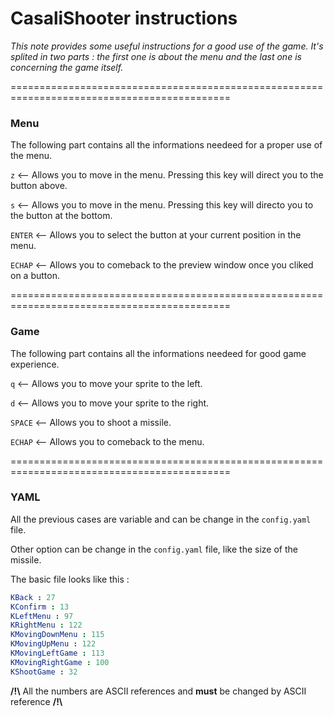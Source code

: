 # CasaliShooter instructions

*This note provides some useful instructions for a good use of the game.*
*It's splited in two parts : the first one is about the menu and the last one is concerning the game itself.*


============================================================================================

### __Menu__
The following part contains all the informations needeed for a proper use of the menu.

`z` <-- Allows you to move in the menu. Pressing this key will direct you to the button above.

`s` <-- Allows you to move in the menu. Pressing this key will directo you to the button at the bottom.

`ENTER` <-- Allows you to select the button at your current position in the menu.

`ECHAP` <-- Allows you to comeback to the preview window once you cliked on a button.

============================================================================================


### __Game__
The following part contains all the informations needeed for good game experience.

`q` <-- Allows you to move your sprite to the left.

`d` <-- Allows you to move your sprite to the right.

`SPACE` <-- Allows you to shoot a missile.

`ECHAP` <-- Allows you to comeback to the menu.

============================================================================================


### __YAML__
All the previous cases are variable and can be change in the `config.yaml` file.

Other option can be change in the `config.yaml` file, like the size of the missile.

The basic file looks like this : 

```yaml
KBack : 27
KConfirm : 13
KLeftMenu : 97
KRightMenu : 122
KMovingDownMenu : 115
KMovingUpMenu : 122
KMovingLeftGame : 113
KMovingRightGame : 100
KShootGame : 32
```

**/!\\** All the numbers are ASCII references and **must** be changed by ASCII reference **/!\\**
